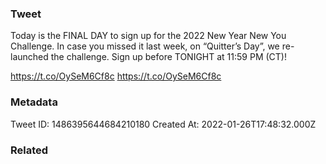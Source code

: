 ### Tweet
Today is the FINAL DAY to sign up for the 2022 New Year New You Challenge. In case you missed it last week, on “Quitter’s Day”, we re-launched the challenge. Sign up before TONIGHT at 11:59 PM (CT)!

https://t.co/OySeM6Cf8c
https://t.co/OySeM6Cf8c

### Metadata
Tweet ID: 1486395644684210180
Created At: 2022-01-26T17:48:32.000Z

### Related


